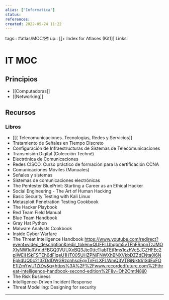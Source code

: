 ```yaml
---
alias: ["Informatica"]
status:
references:
created: 2022-05-24 11:22
---
```

tags:: #atlas/MOC🗺 
up:: [[+ Index for Atlases (Kit)]]
Links: 
# IT MOC
## Principios
- [[Computadoras]]
- [[Networking]]
## Recursos
### Libros
- [[{ Telecomunicaciones. Tecnologias, Redes y Servicios]]
- Tratamiento de Señales en Tiempo Discreto
- Configuración de Infraestructuras de Sistemas de Telecomunicaciones
- Transmisión Digital (Colección Techné)
- Electrónica de Comunicaciones
- Redes CISCO. Curso práctico de formación para la certificación CCNA
- Comunicaciones Móviles (Manuales)
- Señales y sistemas
- Sistemas de comunicaciones electrónicas
- The Pentester BluePrint: Starting a Career as an Ethical Hacker 
- Social Engineering - The Art of Human Hacking
- Basic Security Testing with Kali Linux
- Metasploit Penetration Testing Cookbook
- The Hacker Playbook
- Red Team Field Manual
- Blue Team Handbook
- Gray Hat Python
- Malware Analysts Cookbook
- Inside Cyber Warfare
- The Threat Intelligence Handbook https://www.youtube.com/redirect?event=video_description&redir_token=QUFFLUhqbm5vTFhERnpnTzJMOXIyNW1oRVVIdFBGQ0VUUXxBQ3Jtc0tteTlabTEtRms1czhVeEJGZHFEc2pIWElHSkFSTEh6dFlqeU1HT005UHZPNjFNWXhBNXVkbDZZdENta0l6NEpkdUQ0c213ZDdDWGRzcnhscEgyTnFrLXFLWmQ3VTBjNjktdi1SdExFOE1IZmYwU1ZiZw&q=https%3A%2F%2Fwww.recordedfuture.com%2Fthreat-intelligence-handbook-second-edition%2F&v=Oh2OmtN8jj0
- The Risk Business
- Intelligence-Driven Incident Response
- Threat Modelling: Designing for security
___
